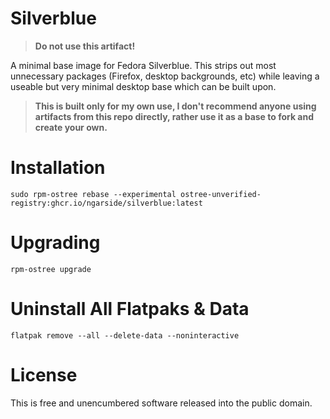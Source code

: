 # Silverblue

> **Do not use this artifact!**

A minimal base image for Fedora Silverblue. This strips out most unnecessary packages (Firefox, desktop backgrounds, etc) while leaving a useable but very minimal desktop base which can be built upon.

> **This is built only for my own use, I don't recommend anyone using artifacts from this repo directly, rather use it as a base to fork and create your own.**

# Installation

```
sudo rpm-ostree rebase --experimental ostree-unverified-registry:ghcr.io/ngarside/silverblue:latest
```

# Upgrading

```
rpm-ostree upgrade
```

# Uninstall All Flatpaks & Data

```
flatpak remove --all --delete-data --noninteractive
```

# License

This is free and unencumbered software released into the public domain.
